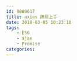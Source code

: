 ```yaml
---
id: 0809017
title: axios 简易上手
date: 2018-03-05 10:23:18
tags:
    - ES6
    - ajax
    - Promise
categories:
---
```

